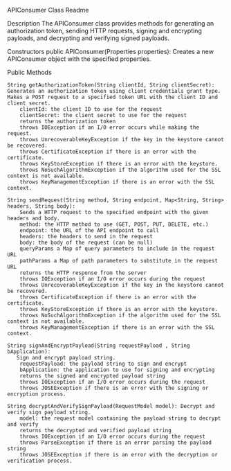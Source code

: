 APIConsumer Class Readme

Description
The APIConsumer class provides methods for generating an authorization token, sending HTTP requests, signing and encrypting payloads, and decrypting and verifying signed payloads.

Constructors
   public APIConsumer(Properties properties): 
Creates a new APIConsumer object with the specified properties.


Public Methods

    String getAuthorizationToken(String clientId, String clientSecret):
    Generates an authorization token using client credentials grant type. Makes a POST request to a specified token URL with the client ID and client secret.
        clientId: the client ID to use for the request
        clientSecret: the client secret to use for the request
        returns the authorization token
        throws IOException if an I/O error occurs while making the request.
        throws UnrecoverableKeyException if the key in the keystore cannot be recovered.
        throws CertificateException if there is an error with the certificate.
        throws KeyStoreException if there is an error with the keystore.
        throws NoSuchAlgorithmException if the algorithm used for the SSL context is not available.
        throws KeyManagementException if there is an error with the SSL context.

    String sendRequest(String method, String endpoint, Map<String, String> headers, String body):
        Sends a HTTP request to the specified endpoint with the given headers and body.
        method: the HTTP method to use (GET, POST, PUT, DELETE, etc.)
        endpoint: the URL of the API endpoint to call
        headers: the headers to send in the request
        body: the body of the request (can be null)
        queryParams a Map of query parameters to include in the request URL
        pathParams a Map of path parameters to substitute in the request URL
        returns the HTTP response from the server
        throws IOException if an I/O error occurs during the request
        throws UnrecoverableKeyException if the key in the keystore cannot be recovered.
        throws CertificateException if there is an error with the certificate.
        throws KeyStoreException if there is an error with the keystore.
        throws NoSuchAlgorithmException if the algorithm used for the SSL context is not available.
        throws KeyManagementException if there is an error with the SSL context.

    String signAndEncryptPayload(String requestPayload , String bApplication):
       Sign and encrypt payload string.
        requestPayload: the payload string to sign and encrypt
        bApplication: the application to use for signing and encrypting
        returns the signed and encrypted payload string
        throws IOException if an I/O error occurs during the request
        throws JOSEException if there is an error with the signing or encryption process.

    String decryptAndVerifySignPayload(RequestModel model): Decrypt and verify sign payload string.
        model: the request model containing the payload string to decrypt and verify
        returns the decrypted and verified payload string
        throws IOException if an I/O error occurs during the request
        throws ParseException if there is an error parsing the payload string
        throws JOSEException if there is an error with the decryption or verification process.